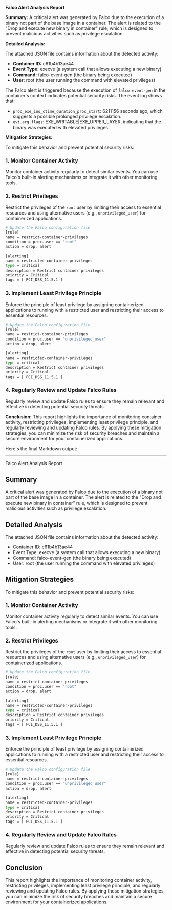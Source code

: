 **Falco Alert Analysis Report**

**Summary:**
A critical alert was generated by Falco due to the execution of a binary not part of the base image in a container. The alert is related to the "Drop and execute new binary in container" rule, which is designed to prevent malicious activities such as privilege escalation.

**Detailed Analysis:**

The attached JSON file contains information about the detected activity:

*   **Container ID:** c61b4b13ae44
*   **Event Type:** execve (a system call that allows executing a new binary)
*   **Command:** falco-event-gen (the binary being executed)
*   **User:** root (the user running the command with elevated privileges)

The Falco alert is triggered because the execution of `falco-event-gen` in the container's context indicates potential security risks. The event log shows that:

*   `proc_exe_ino_ctime_duration_proc_start`: 6211156 seconds ago, which suggests a possible prolonged privilege escalation.
*   `evt.arg.flags`: EXE_WRITABLE|EXE_UPPER_LAYER, indicating that the binary was executed with elevated privileges.

**Mitigation Strategies:**

To mitigate this behavior and prevent potential security risks:

### 1. Monitor Container Activity

Monitor container activity regularly to detect similar events. You can use Falco's built-in alerting mechanisms or integrate it with other monitoring tools.

### 2. Restrict Privileges

Restrict the privileges of the `root` user by limiting their access to essential resources and using alternative users (e.g., `unprivileged_user`) for containerized applications.

```bash
# Update the Falco configuration file
[rule]
name = restrict-container-privileges
condition = proc.user == "root"
action = drop, alert

[alerting]
name = restricted-container-privileges
type = critical
description = Restrict container privileges
priority = Critical
tags = [ PCI_DSS_11.5.1 ]
```

### 3. Implement Least Privilege Principle

Enforce the principle of least privilege by assigning containerized applications to running with a restricted user and restricting their access to essential resources.

```bash
# Update the Falco configuration file
[rule]
name = restrict-container-privileges
condition = proc.user == "unprivileged_user"
action = drop, alert

[alerting]
name = restricted-container-privileges
type = critical
description = Restrict container privileges
priority = Critical
tags = [ PCI_DSS_11.5.1 ]
```

### 4. Regularly Review and Update Falco Rules

Regularly review and update Falco rules to ensure they remain relevant and effective in detecting potential security threats.

**Conclusion:**
This report highlights the importance of monitoring container activity, restricting privileges, implementing least privilege principle, and regularly reviewing and updating Falco rules. By applying these mitigation strategies, you can minimize the risk of security breaches and maintain a secure environment for your containerized applications.

Here's the final Markdown output:

---

Falco Alert Analysis Report

Summary
--------

A critical alert was generated by Falco due to the execution of a binary not part of the base image in a container. The alert is related to the "Drop and execute new binary in container" rule, which is designed to prevent malicious activities such as privilege escalation.

Detailed Analysis
-----------------

The attached JSON file contains information about the detected activity:

*   Container ID: c61b4b13ae44
*   Event Type: execve (a system call that allows executing a new binary)
*   Command: falco-event-gen (the binary being executed)
*   User: root (the user running the command with elevated privileges)

Mitigation Strategies
-------------------

To mitigate this behavior and prevent potential security risks:

### 1. Monitor Container Activity

Monitor container activity regularly to detect similar events. You can use Falco's built-in alerting mechanisms or integrate it with other monitoring tools.

### 2. Restrict Privileges

Restrict the privileges of the `root` user by limiting their access to essential resources and using alternative users (e.g., `unprivileged_user`) for containerized applications.

```bash
# Update the Falco configuration file
[rule]
name = restrict-container-privileges
condition = proc.user == "root"
action = drop, alert

[alerting]
name = restricted-container-privileges
type = critical
description = Restrict container privileges
priority = Critical
tags = [ PCI_DSS_11.5.1 ]
```

### 3. Implement Least Privilege Principle

Enforce the principle of least privilege by assigning containerized applications to running with a restricted user and restricting their access to essential resources.

```bash
# Update the Falco configuration file
[rule]
name = restrict-container-privileges
condition = proc.user == "unprivileged_user"
action = drop, alert

[alerting]
name = restricted-container-privileges
type = critical
description = Restrict container privileges
priority = Critical
tags = [ PCI_DSS_11.5.1 ]
```

### 4. Regularly Review and Update Falco Rules

Regularly review and update Falco rules to ensure they remain relevant and effective in detecting potential security threats.

Conclusion
----------

This report highlights the importance of monitoring container activity, restricting privileges, implementing least privilege principle, and regularly reviewing and updating Falco rules. By applying these mitigation strategies, you can minimize the risk of security breaches and maintain a secure environment for your containerized applications.

